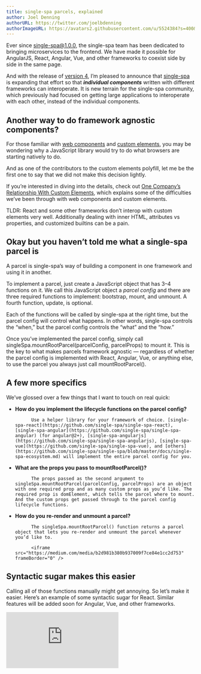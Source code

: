 ```yaml
---
title: single-spa parcels, explained
author: Joel Denning
authorURL: https://twitter.com/joelbdenning
authorImageURL: https://avatars2.githubusercontent.com/u/5524384?s=400&u=ff145fcb2ae5305555628a446e9f725d4e145aaa&v=4
---
```


Ever since single-spa@1.0.0, the single-spa team has been dedicated to bringing microservices to the frontend. We have made it possible for AngularJS, React, Angular, Vue, and other frameworks to coexist side by side in the same page.

And with the release of [version 4](https://github.com/single-spa/single-spa/releases/tag/v4.0.0), I’m pleased to announce that [single-spa](https://github.com/single-spa/single-spa) is expanding that effort so that **_individual components_** written with different frameworks can interoperate. It is new terrain for the single-spa community, which previously had focused on getting large applications to interoperate with each other, instead of the individual components.

## Another way to do framework agnostic components?

For those familiar with [web components](https://developer.mozilla.org/en-US/docs/Web/Web_Components) and [custom elements](https://developer.mozilla.org/en-US/docs/Web/Web_Components/Using_custom_elements), you may be wondering why a JavaScript library would try to do what browsers are starting natively to do.

And as one of the contributors to the custom elements polyfill, let me be the first one to say that we did not make this decision lightly.

If you’re interested in diving into the details, check out [One Company’s Relationship With Custom Elements](https://medium.com/canopy-tax/one-companys-relationship-with-custom-elements-d360baf3b253), which explains some of the difficulties we’ve been through with web components and custom elements.

TLDR: React and some other frameworks don’t interop with custom elements very well. Additionally dealing with inner HTML, attributes vs properties, and customized builtins can be a pain.

## Okay but you haven’t told me what a single-spa parcel is

A parcel is single-spa’s way of building a component in one framework and using it in another.

To implement a parcel, just create a JavaScript object that has 3–4 functions on it. We call this JavaScript object a _parcel config_ and there are three required functions to implement: bootstrap, mount, and unmount. A fourth function, update, is optional.

Each of the functions will be called by single-spa at the right time, but the parcel config will control what happens. In other words, single-spa controls the “when,” but the parcel config controls the “what” and the “how.”

Once you’ve implemented the parcel config, simply call singleSpa.mountRootParcel(parcelConfig, parcelProps) to mount it. This is the key to what makes parcels framework agnostic — regardless of whether the parcel config is implemented with React, Angular, Vue, or anything else, to use the parcel you always just call mountRootParcel().

## A few more specifics

We’ve glossed over a few things that I want to touch on real quick:

- **How do you implement the lifecycle functions on the parcel config?**

      		Use a helper library for your framework of choice. [single-spa-react](https://github.com/single-spa/single-spa-react), [single-spa-angular](https://github.com/single-spa/single-spa-angular) (for angular@2+), [single-spa-angularjs](https://github.com/single-spa/single-spa-angularjs), [single-spa-vue](https://github.com/single-spa/single-spa-vue), and [others](https://github.com/single-spa/single-spa/blob/master/docs/single-spa-ecosystem.md) will implement the entire parcel config for you.

- **What are the props you pass to mountRootParcel()?**

      		The props passed as the second argument to singleSpa.mountRootParcel(parcelConfig, parcelProps) are an object with one required prop and as many custom props as you’d like. The required prop is domElement, which tells the parcel where to mount. And the custom props get passed through to the parcel config lifecycle functions.

- **How do you re-render and unmount a parcel?**

      		The singleSpa.mountRootParcel() function returns a parcel object that lets you re-render and unmount the parcel whenever you’d like to.

      		<iframe src="https://medium.com/media/b2d981b380b937009f7ce84e1cc2d753" frameBorder="0" />

## Syntactic sugar makes this easier

Calling all of those functions manually might get annoying. So let’s make it easier. Here’s an example of some syntactic sugar for React. Similar features will be added soon for Angular, Vue, and other frameworks.

<iframe src="https://medium.com/media/9b5904d3423359cb2eef410f9ee35648" frameBorder="0" />

## How hard is it to try this out?

You can get started with parcels immediately, without using the rest of single-spa. To do so, either npm install or script tag single-spa, then call mountRootParcel with your first parcel config.

You can also check out [this codepen example](https://codepen.io/joeldenning/pen/qKVoQg?editors=0010#0) to start out.

And if you are already a user of [single-spa applications](https://github.com/single-spa/single-spa/blob/master/docs/applications.md), parcels mean that your applications can mount and unmount shared functionality whenever you want them to. Since parcels don’t have [activity functions](https://github.com/single-spa/single-spa/blob/master/docs/configuration#activity-function), you don’t have to set up routes for them.

## Let us know what you think!

We’d love to get your feedback on parcels. What do you think of this new way of framework interop? Is the implementation easy to understand? Are parcels useful for you or do they not quite fit into what you’re trying to accomplish?How hard was it for you to try out?

Check out the [official docs](https://github.com/single-spa/single-spa/blob/master/docs/parcels.md) for more examples, explanations, and [api documentation](https://github.com/single-spa/single-spa/blob/master/docs/parcels-api.md).

And let us know your thoughts in the [single-spa Slack channel](https://join.slack.com/t/single-spa/shared_invite/zt-2php1iewg-guIu7m9tRV0CjxluXqbCAg), a [Github issue](https://github.com/single-spa/single-spa/issues), or [on Twitter](https://twitter.com/Single_spa)!

